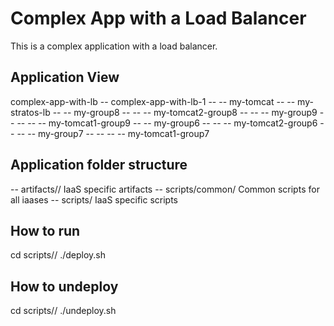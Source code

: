 Complex App with a Load Balancer
================================
This is a complex application with a load balancer.

Application View
----------------
complex-app-with-lb
-- complex-app-with-lb-1
-- -- my-tomcat
-- -- my-stratos-lb
-- -- my-group8
-- -- -- my-tomcat2-group8
-- -- -- my-group9
-- -- -- -- my-tomcat1-group9
-- -- my-group6
-- -- -- my-tomcat2-group6
-- -- -- my-group7
-- -- -- -- my-tomcat1-group7

Application folder structure
----------------------------
-- artifacts/<iaas>/ IaaS specific artifacts
-- scripts/common/ Common scripts for all iaases
-- scripts/<iaas> IaaS specific scripts

How to run
----------
cd scripts/<iaas>/
./deploy.sh

How to undeploy
---------------
cd scripts/<iaas>/
./undeploy.sh
